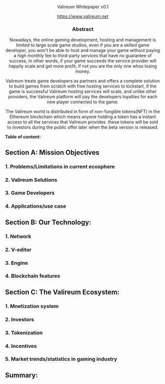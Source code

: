 








<div align="center">Valireum Whitepaper v0.1

https://www.valireum.net</div>





### <div align="center">Abstract</div>

<div align="center">Nowadays, the online gaming development, hosting and management is limited to large scale game studios, even if you are a skilled game developer, you won't be able to host and manage your game without paying a high monthly fee to third-party services that have no guarantee of success, in other words, if your game succeeds the service provider will happily scale and get more profit, if not you are the only one whos losing money.

Valireum treats game developers as partners and offers a complete solution to build games from scratch with free hosting services to kickstart, if the game is successful Valireum hosting services will scale, and unlike other providers, the Valireum platform will pay the developers loyalties for each new player connected to the game.

The Valireum world is distributed in form of non-fungible tokens(NFT) in the Ethereum blockchain which means anyone holding a token has a instant access to all the services that Valireum provides. these tokens will be sold to investors during the public offer later when the beta version is released.</div>





















**Table of content:**

## **Section A: Mission Objectives**
###   1. Problems/Limitations in current ecosphere
###   2. Valireum Solutions
###   3. Game Developers
###   4. Applications/use case

## **Section B: Our Technology:**
###   1. Network
###   2. V-editor
###   3. Engine
###   4. Blockchain features

## **Section C: The Valireum Ecosystem:**
###   1. Mnetization system
###   2. Investors
###   3. Tokenization 
###   4. Incentives
###   5. Market trends/statistics in gaming industry

## **Summary:**



